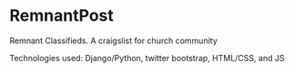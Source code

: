RemnantPost
=============

Remnant Classifieds. A craigslist for church community

Technologies used: Django/Python, twitter bootstrap, HTML/CSS, and JS
